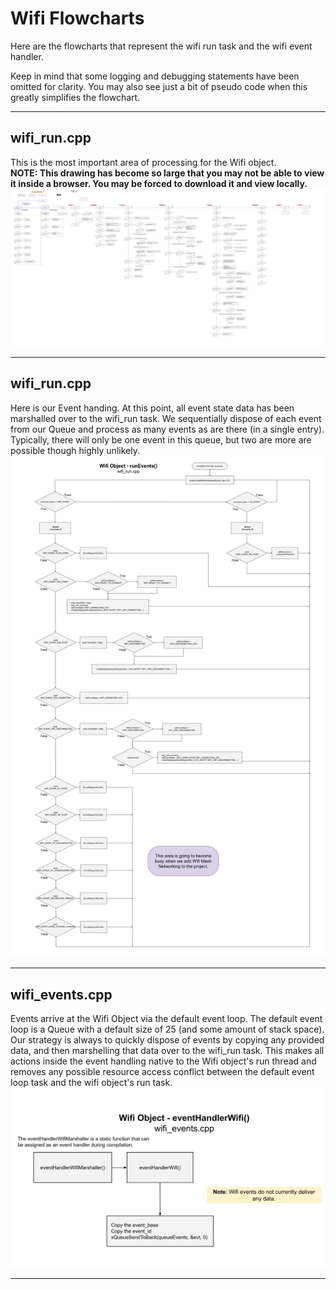 # Wifi Flowcharts
Here are the flowcharts that represent the wifi run task and the wifi event handler.  

Keep in mind that some logging and debugging statements have been omitted for clarity.  You may also see just a bit of pseudo code when this greatly simplifies the flowchart. 
___  
## wifi_run.cpp
This is the most important area of processing for the Wifi object.  
**NOTE: This drawing has become so large that you may not be able to view it inside a browser. You may be forced to download it and view locally.**  
![Wifi Flowchart Run](./drawings/wifi_flowchart_run.svg)  
___  
## wifi_run.cpp
Here is our Event handing.  At this point, all event state data has been marshalled over to the wifi_run task.  We sequentially dispose of each event from our Queue and process as many events as are there (in a single entry).  Typically, there will only be one event in this queue, but two are more are possible though highly unlikely.  
![Wifi Flowchart Event Run](./drawings/wifi_flowchart_event_run.svg)  
___  
## wifi_events.cpp
Events arrive at the Wifi Object via the default event loop.  The default event loop is a Queue with a default size of 25 (and some amount of stack space).  Our strategy is always to quickly dispose of events by copying any provided data, and then marshelling that data over to the wifi_run task.  This makes all actions inside the event handling native to the Wifi object's run thread and removes any possible resource access conflict between the default event loop task and the wifi object's run task.  
![Wifi Flowchart Event](./drawings/wifi_flowchart_event.svg)  
___  